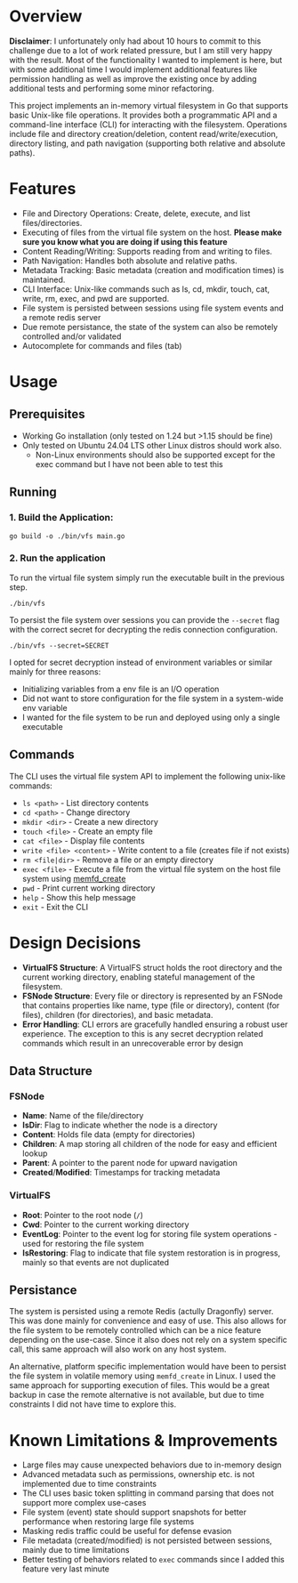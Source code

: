 # Overview

**Disclaimer**: I unfortunately only had about 10 hours to commit to this challenge due to a lot of work related pressure, but I am still very happy with the result. Most of the functionality I wanted to implement is here, but with some additional time I would implement additional features like permission handling as well as improve the existing once by adding additional tests and performing some minor refactoring.

This project implements an in-memory virtual filesystem in Go that supports basic Unix-like file operations. It provides both a programmatic API and a command-line interface (CLI) for interacting with the filesystem. Operations include file and directory creation/deletion, content read/write/execution, directory listing, and path navigation (supporting both relative and absolute paths).

# Features

- File and Directory Operations: Create, delete, execute, and list files/directories.
- Executing of files from the virtual file system on the host. **Please make sure you know what you are doing if using this feature**
- Content Reading/Writing: Supports reading from and writing to files.
- Path Navigation: Handles both absolute and relative paths.
- Metadata Tracking: Basic metadata (creation and modification times) is maintained.
- CLI Interface: Unix-like commands such as ls, cd, mkdir, touch, cat, write, rm, exec, and pwd are supported.
- File system is persisted between sessions using file system events and a remote redis server
- Due remote persistance, the state of the system can also be remotely controlled and/or validated
- Autocomplete for commands and files (tab)

# Usage

## Prerequisites

- Working Go installation (only tested on 1.24 but >1.15 should be fine)
- Only tested on Ubuntu 24.04 LTS other Linux distros should work also.
  - Non-Linux environments should also be supported except for the exec command but I have not been able to test this

## Running

### 1. Build the Application:

```
go build -o ./bin/vfs main.go
```

### 2. Run the application

To run the virtual file system simply run the executable built in the previous step.

```
./bin/vfs
```

To persist the file system over sessions you can provide the `--secret` flag with the correct secret for decrypting the redis connection configuration.

```
./bin/vfs --secret=SECRET
```

I opted for secret decryption instead of environment variables or similar mainly for three reasons:

- Initializing variables from a env file is an I/O operation
- Did not want to store configuration for the file system in a system-wide env variable
- I wanted for the file system to be run and deployed using only a single executable

## Commands

The CLI uses the virtual file system API to implement the following unix-like commands:

- `ls <path>` - List directory contents
- `cd <path>` - Change directory
- `mkdir <dir>` - Create a new directory
- `touch <file>` - Create an empty file
- `cat <file>` - Display file contents
- `write <file> <content>` - Write content to a file (creates file if not exists)
- `rm <file|dir>` - Remove a file or an empty directory
- `exec <file>` - Execute a file from the virtual file system on the host file system using [memfd_create](https://www.man7.org/linux/man-pages/man2/memfd_create.2.html)
- `pwd` - Print current working directory
- `help` - Show this help message
- `exit` - Exit the CLI

# Design Decisions

- **VirtualFS Structure**: A VirtualFS struct holds the root directory and the current working directory, enabling stateful management of the filesystem.
- **FSNode Structure**: Every file or directory is represented by an FSNode that contains properties like name, type (file or directory), content (for files), children (for directories), and basic metadata.
- **Error Handling**: CLI errors are gracefully handled ensuring a robust user experience. The exception to this is any secret decryption related commands which result in an unrecoverable error by design

## Data Structure

### FSNode

- **Name**: Name of the file/directory
- **IsDir**: Flag to indicate whether the node is a directory
- **Content**: Holds file data (empty for directories)
- **Children**: A map storing all children of the node for easy and efficient lookup
- **Parent**: A pointer to the parent node for upward navigation
- **Created**/**Modified**: Timestamps for tracking metadata

### VirtualFS

- **Root**: Pointer to the root node (`/`)
- **Cwd**: Pointer to the current working directory
- **EventLog**: Pointer to the event log for storing file system operations - used for restoring the file system
- **IsRestoring**: Flag to indicate that file system restoration is in progress, mainly so that events are not duplicated

## Persistance

The system is persisted using a remote Redis (actully Dragonfly) server. This was done mainly for convenience and easy of use. This also allows for the file system to be remotely controlled which can be a nice feature depending on the use-case. Since it also does not rely on a system specific call, this same approach will also work on any host system.

An alternative, platform specific implementation would have been to persist the file system in volatile memory using `memfd_create` in Linux. I used the same approach for supporting execution of files. This would be a great backup in case the remote alternative is not available, but due to time constraints I did not have time to explore this.

# Known Limitations & Improvements

- Large files may cause unexpected behaviors due to in-memory design
- Advanced metadata such as permissions, ownership etc. is not implemented due to time constraints
- The CLI uses basic token splitting in command parsing that does not support more complex use-cases
- File system (event) state should support snapshots for better performance when restoring large file systems
- Masking redis traffic could be useful for defense evasion
- File metadata (created/modified) is not persisted between sessions, mainly due to time limitations
- Better testing of behaviors related to `exec` commands since I added this feature very last minute
